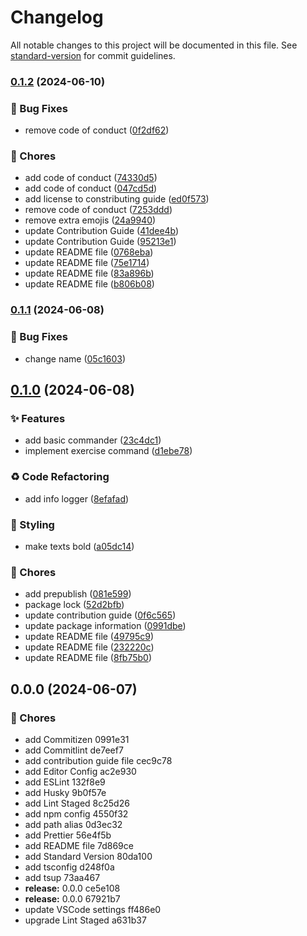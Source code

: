 # Changelog

All notable changes to this project will be documented in this file. See [standard-version](https://github.com/conventional-changelog/standard-version) for commit guidelines.

### [0.1.2](https://github.com/remvze/relaxer/compare/v0.1.1...v0.1.2) (2024-06-10)


### 🐛 Bug Fixes

* remove code of conduct ([0f2df62](https://github.com/remvze/relaxer/commit/0f2df62b61fee4774d3f2dfb5ccc00da3bfa01f7))


### 🚚 Chores

* add code of conduct ([74330d5](https://github.com/remvze/relaxer/commit/74330d5dd00f97868586c321976384979186ba3a))
* add code of conduct ([047cd5d](https://github.com/remvze/relaxer/commit/047cd5d7258f3f2aa0bc5742119d7c2e2f9c19d8))
* add license to constributing guide ([ed0f573](https://github.com/remvze/relaxer/commit/ed0f573ad2e832737bee860a05ffe6bd08a9c683))
* remove code of conduct ([7253ddd](https://github.com/remvze/relaxer/commit/7253dddffabc93f8820b47b4cb9f1e6931cf524a))
* remove extra emojis ([24a9940](https://github.com/remvze/relaxer/commit/24a994036bd724647f3f43b87afa46a689494a41))
* update Contribution Guide ([41dee4b](https://github.com/remvze/relaxer/commit/41dee4b18a62e68fe8176cf825d49a43072897e0))
* update Contribution Guide ([95213e1](https://github.com/remvze/relaxer/commit/95213e1c1b054b718d5646e0e9102d1a0bf417ff))
* update README file ([0768eba](https://github.com/remvze/relaxer/commit/0768ebad759b9499de75c3097564a5c155eddc50))
* update README file ([75e1714](https://github.com/remvze/relaxer/commit/75e1714c14b51618f260f6d35d50815990a97a4d))
* update README file ([83a896b](https://github.com/remvze/relaxer/commit/83a896b769c28ac42a611ce7564721eacbe07d09))
* update README file ([b806b08](https://github.com/remvze/relaxer/commit/b806b08d109ba05915dc7e57c9b51891b9fdf57f))

### [0.1.1](https://github.com/remvze/relaxer/compare/v0.1.0...v0.1.1) (2024-06-08)


### 🐛 Bug Fixes

* change name ([05c1603](https://github.com/remvze/relaxer/commit/05c16037f81fa2457f7ed5b1f4e22e6058aa9a4a))

## [0.1.0](https://github.com/remvze/relaxer/compare/v0.0.0...v0.1.0) (2024-06-08)


### ✨ Features

* add basic commander ([23c4dc1](https://github.com/remvze/relaxer/commit/23c4dc13cafa270f80e3797d4296cc21bae83814))
* implement exercise command ([d1ebe78](https://github.com/remvze/relaxer/commit/d1ebe783577082ba54a7f1798cb0a6649b110e74))


### ♻️ Code Refactoring

* add info logger ([8efafad](https://github.com/remvze/relaxer/commit/8efafad8f93791733a7674506aa3f2b1423613c5))


### 💄 Styling

* make texts bold ([a05dc14](https://github.com/remvze/relaxer/commit/a05dc14f50c5a75fbaa4b6aae5e8a9dd37edc080))


### 🚚 Chores

* add prepublish ([081e599](https://github.com/remvze/relaxer/commit/081e5997ea581fbc45ecb1f86aad235df05bb222))
* package lock ([52d2bfb](https://github.com/remvze/relaxer/commit/52d2bfb4438a7f7d04498830ef2320bd799e493e))
* update contribution guide ([0f6c565](https://github.com/remvze/relaxer/commit/0f6c56590fcb656343bd4412384f5d3c7ca8526b))
* update package information ([0991dbe](https://github.com/remvze/relaxer/commit/0991dbe2ae01f8f0196c92208344f63ff1882a97))
* update README file ([49795c9](https://github.com/remvze/relaxer/commit/49795c941b4d0275d4e088b08d4d343f1cdd2690))
* update README file ([232220c](https://github.com/remvze/relaxer/commit/232220c45e50dd952bacf693b81118d2b9e9067c))
* update README file ([8fb75b0](https://github.com/remvze/relaxer/commit/8fb75b063e5ed38c87d12705851f5bc716d7c0eb))

## 0.0.0 (2024-06-07)


### 🚚 Chores

* add Commitizen 0991e31
* add Commitlint de7eef7
* add contribution guide file cec9c78
* add Editor Config ac2e930
* add ESLint 132f8e9
* add Husky 9b0f57e
* add Lint Staged 8c25d26
* add npm config 4550f32
* add path alias 0d3ec32
* add Prettier 56e4f5b
* add README file 7d869ce
* add Standard Version 80da100
* add tsconfig d248f0a
* add tsup 73aa467
* **release:** 0.0.0 ce5e108
* **release:** 0.0.0 67921b7
* update VSCode settings ff486e0
* upgrade Lint Staged a631b37
